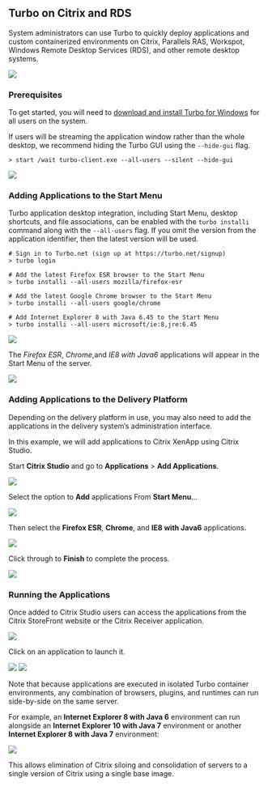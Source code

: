 ## Turbo on Citrix and RDS

System administrators can use Turbo to quickly deploy applications and custom containerized environments on Citrix, Parallels RAS, Workspot, Windows Remote Desktop Services (RDS), and other remote desktop systems.

![](/docs/getting_started/administrators/citrix-apps-receiver-ie-side-by-side-ie.png)

### Prerequisites

To get started, you will need to [download and install Turbo for Windows](https://turbo.net/downloads) for all users on the system.

If users will be streaming the application window rather than the whole desktop, we recommend hiding the Turbo GUI using the `--hide-gui` flag.

```
> start /wait turbo-client.exe --all-users --silent --hide-gui
```

![](/docs/getting_started/administrators/install-1.png)

### Adding Applications to the Start Menu

Turbo application desktop integration, including Start Menu, desktop shortcuts, and file associations, can be enabled with the `turbo installi` command along with the `--all-users` flag. If you omit the version from the application identifier, then the latest version will be used.

```
# Sign in to Turbo.net (sign up at https://turbo.net/signup)
> turbo login 

# Add the latest Firefox ESR browser to the Start Menu
> turbo installi --all-users mozilla/firefox-esr

# Add the latest Google Chrome browser to the Start Menu
> turbo installi --all-users google/chrome

# Add Internet Explorer 8 with Java 6.45 to the Start Menu
> turbo installi --all-users microsoft/ie:8,jre:6.45
```

![](/docs/getting_started/administrators/installi-command.png)

The *Firefox ESR*, *Chrome*,and *IE8 with Java6* applications will appear in the Start Menu of the server.

![](/docs/getting_started/administrators/installi-apps-in-start-bar.png)

### Adding Applications to the Delivery Platform

Depending on the delivery platform in use, you may also need to add the applications in the delivery system’s administration interface.

In this example, we will add applications to Citrix XenApp using Citrix Studio.

Start **Citrix Studio** and go to **Applications** > **Add Applications**.

![](/docs/getting_started/administrators/citrix-studio-apps.png)

Select the option to **Add** applications From **Start Menu**…

![](/docs/getting_started/administrators/citrix-studio-add-apps-from-start-menu.png)

Then select the **Firefox ESR**, **Chrome**, and **IE8 with Java6** applications.

![](/docs/getting_started/administrators/citrix-studio-add-apps-from-start-menu-select-apps.png)

Click through to **Finish** to complete the process.

![](/docs/getting_started/administrators/citrix-studio-apps-added.png)

### Running the Applications

Once added to Citrix Studio users can access the applications from the  Citrix StoreFront website or the Citrix Receiver application.

![](/docs/getting_started/administrators/citrix-apps-web.png)

Click on an application to launch it.

![](/docs/getting_started/administrators/citrix-apps-web-launched.png)
![](/docs/getting_started/administrators/citrix-apps-receiver-ie-side-by-side.png)

Note that because applications are executed in isolated Turbo container environments, any combination of browsers, plugins, and runtimes can run side-by-side on the same server.

For example, an **Internet Explorer 8 with Java 6** environment can run alongside an **Internet Explorer 10 with Java 7** environment or another **Internet Explorer 8 with Java 7** environment:

![](/docs/getting_started/administrators/citrix-apps-receiver-ie-side-by-side-ie.png)

This allows elimination of Citrix siloing and consolidation of servers to a single version of Citrix using a single base image.